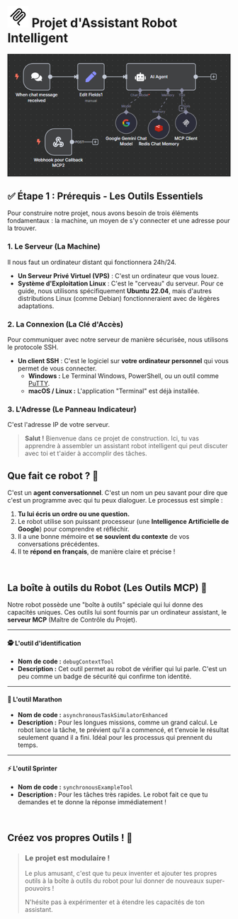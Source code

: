 # ![Icône MCP](./assets/mcp.png) Projet d'Assistant Robot Intelligent


![Agent de flux de travail](./assets/Workflow_agent.bmp)

## ✅ Étape 1 : Prérequis - Les Outils Essentiels

Pour construire notre projet, nous avons besoin de trois éléments fondamentaux : la machine, un moyen de s'y connecter et une adresse pour la trouver.

### 1. Le Serveur (La Machine)
Il nous faut un ordinateur distant qui fonctionnera 24h/24.
* **Un Serveur Privé Virtuel (VPS)** : C'est un ordinateur que vous louez.
* **Système d'Exploitation Linux** : C'est le "cerveau" du serveur. Pour ce guide, nous utilisons spécifiquement **Ubuntu 22.04**, mais d'autres distributions Linux (comme Debian) fonctionneraient avec de légères adaptations.

### 2. La Connexion (La Clé d'Accès)
Pour communiquer avec notre serveur de manière sécurisée, nous utilisons le protocole SSH.
* **Un client SSH** : C'est le logiciel sur **votre ordinateur personnel** qui vous permet de vous connecter.
    * **Windows :** Le Terminal Windows, PowerShell, ou un outil comme [PuTTY](https://www.putty.org/).
    * **macOS / Linux :** L'application "Terminal" est déjà installée.

### 3. L'Adresse (Le Panneau Indicateur)
C'est l'adresse IP de votre serveur.

> **Salut !** Bienvenue dans ce projet de construction. Ici, tu vas apprendre à assembler un assistant robot intelligent qui peut discuter avec toi et t'aider à accomplir des tâches.

## Que fait ce robot ? 🧐

C'est un **agent conversationnel**. C'est un nom un peu savant pour dire que c'est un programme avec qui tu peux dialoguer. Le processus est simple :

1.  **Tu lui écris un ordre ou une question.**
2.  Le robot utilise son puissant processeur (une **Intelligence Artificielle de Google**) pour comprendre et réfléchir.
3.  Il a une bonne mémoire et **se souvient du contexte** de vos conversations précédentes.
4.  Il te **répond en français**, de manière claire et précise !

<br>

## La boîte à outils du Robot (Les Outils MCP) 🧰

Notre robot possède une "boîte à outils" spéciale qui lui donne des capacités uniques. Ces outils lui sont fournis par un ordinateur assistant, le **serveur MCP** (Maître de Contrôle du Projet).

---

#### 🕵️ L'outil d'identification
* **Nom de code :** `debugContextTool`
* **Description :** Cet outil permet au robot de vérifier qui lui parle. C'est un peu comme un badge de sécurité qui confirme ton identité.

---

#### 🐢 L'outil Marathon
* **Nom de code :** `asynchronousTaskSimulatorEnhanced`
* **Description :** Pour les longues missions, comme un grand calcul. Le robot lance la tâche, te prévient qu'il a commencé, et t'envoie le résultat seulement quand il a fini. Idéal pour les processus qui prennent du temps.

---

#### ⚡ L'outil Sprinter
* **Nom de code :** `synchronousExampleTool`
* **Description :** Pour les tâches très rapides. Le robot fait ce que tu demandes et te donne la réponse immédiatement !

<br>

## Créez vos propres Outils ! 🎨

> ### Le projet est modulaire !
> Le plus amusant, c'est que tu peux inventer et ajouter tes propres outils à la boîte à outils du robot pour lui donner de nouveaux super-pouvoirs !
>
> N'hésite pas à expérimenter et à étendre les capacités de ton assistant.